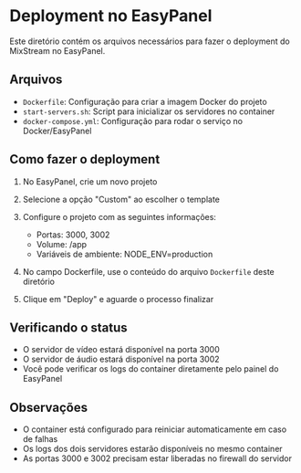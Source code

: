 # Deployment no EasyPanel

Este diretório contém os arquivos necessários para fazer o deployment do MixStream no EasyPanel.

## Arquivos

- `Dockerfile`: Configuração para criar a imagem Docker do projeto
- `start-servers.sh`: Script para inicializar os servidores no container
- `docker-compose.yml`: Configuração para rodar o serviço no Docker/EasyPanel

## Como fazer o deployment

1. No EasyPanel, crie um novo projeto
2. Selecione a opção "Custom" ao escolher o template
3. Configure o projeto com as seguintes informações:
   - Portas: 3000, 3002
   - Volume: /app
   - Variáveis de ambiente: NODE_ENV=production

4. No campo Dockerfile, use o conteúdo do arquivo `Dockerfile` deste diretório

5. Clique em "Deploy" e aguarde o processo finalizar

## Verificando o status

- O servidor de vídeo estará disponível na porta 3000
- O servidor de áudio estará disponível na porta 3002
- Você pode verificar os logs do container diretamente pelo painel do EasyPanel

## Observações

- O container está configurado para reiniciar automaticamente em caso de falhas
- Os logs dos dois servidores estarão disponíveis no mesmo container
- As portas 3000 e 3002 precisam estar liberadas no firewall do servidor
